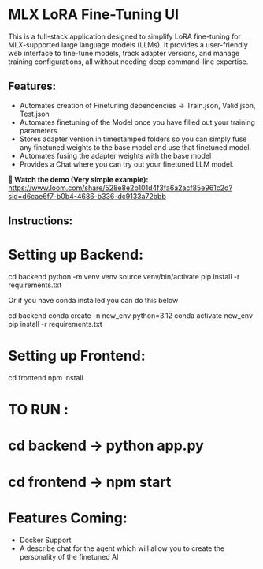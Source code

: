 # MLX LoRA Fine-Tuning UI

This is a full-stack application designed to simplify LoRA fine-tuning for MLX-supported large language models (LLMs). It provides a user-friendly web interface to fine-tune models, track adapter versions, and manage training configurations, all without needing deep command-line expertise.

## Features:

- Automates creation of Finetuning dependencies -> Train.json, Valid.json, Test.json
- Automates finetuning of the Model once you have filled out your training parameters
- Stores adapter version in timestamped folders so you can simply fuse any finetuned weights
to the base model and use that finetuned model.
- Automates fusing the adapter weights with the base model
- Provides a Chat where you can try out your finetuned LLM model.

**🎥 Watch the demo (Very simple example):** https://www.loom.com/share/528e8e2b101d4f3fa6a2acf85e961c2d?sid=d6cae6f7-b0b4-4686-b336-dc9133a72bbb

## Instructions:

# Setting up Backend:

cd backend
python -m venv venv
source venv/bin/activate 
pip install -r requirements.txt

Or if you have conda installed you can do this below

cd backend
conda create -n new_env python=3.12
conda activate new_env
pip install -r requirements.txt

# Setting up Frontend:

cd frontend
npm install

# TO RUN : 
# cd backend -> python app.py 
# cd frontend -> npm start

# Features Coming:
- Docker Support
- A describe chat for the agent which will allow you to create the personality of the finetuned AI


